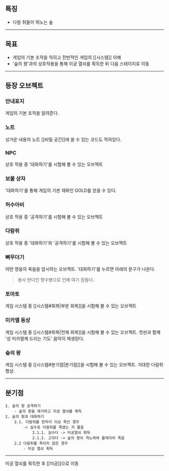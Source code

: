 ## 특징
- 다람 쥐들이 뛰노는 숲

---
## 목표
- 게임의 기본 조작을 익히고 전반적인 게임의 [[시스템]] 이해
- '숲의 왕'과의 상호작용을 통해 미궁 열쇠를 획득한 뒤 다음 스테이지로 이동

---
## 등장 오브젝트
### 안내표지
게임의 기본 조작을 알려준다.
### 노트
싱거운 내용의 노트 [[비밀 공간]]에 쓸 수 있는 코드도 적혀있다.
### NPC
상호 작용 중 '대화하기'를 시험해 볼 수 있는 오브젝트
### 보물 상자
'대화하기'를 통해 게임의 기본 재화인 GOLD를 얻을 수 있다.
### 허수아비
상호 작용 중 '공격하기'를 시험해 볼 수 있는 오브젝트
### 다람쥐
상호 작용 중 '대화하기'와 '공격하기'를 시험해 볼 수 있는 오브젝트
### 뼈무더기
어떤 영웅의 죽음을 암시하는 오브젝트. '대화하기'를 누르면 아래의 문구가 나온다.
> 용사 반다인  향수병으로 인해 여기 잠들다.
### 토마토
게임 시스템 중 [[시스템#회복|부분 회복]]을 시험해 볼 수 있는 오브젝트 
### 미카엘 동상
게임 시스템 중 [[시스템#회복|전체 회복]]을 시험해 볼 수 있는 오브젝트. 컷씬과 함께 '성 미카엘께 드리는 기도' 음악이 재생된다.
### 숲의 왕
게임 시스템 중 [[시스템#분기점|분기점]]을 시험해 볼 수 있는 오브젝트. 거대한 다람쥐 형상.

---
## 분기점
	1. 숲의 왕 공격하기
		- 숲의 왕을 제거하고 미궁 열쇠를 획득
	2. 숲의 왕과 대화하기
		2.1. 다람쥐를 한마리 이상 죽인 경우
			-> 실수로 다람쥐를 죽였는 지 물음
				2.1.1. 실수다 -> 미궁열쇠 획득
				2.1.2. 고의다 -> 숲의 왕이 격노하여 플레이어 죽음
		2.2 다람쥐를 죽이지 않은 경우
			- 미궁 열쇠 획득

----
미궁 열쇠를 획득한 후 [[미궁]]으로 이동